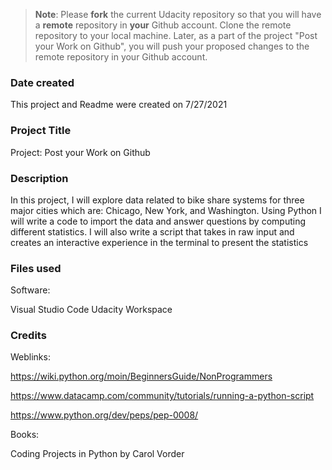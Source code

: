 >**Note**: Please **fork** the current Udacity repository so that you will have a **remote** repository in **your** Github account. Clone the remote repository to your local machine. Later, as a part of the project "Post your Work on Github", you will push your proposed changes to the remote repository in your Github account.

### Date created
This project and Readme were created on 7/27/2021

### Project Title
Project: Post your Work on Github

### Description
In this project, I will explore data related to bike share systems for three major cities which are: Chicago, New York, and Washington. Using Python I will write a code to import the data and answer questions by computing different statistics. I will also write a script that takes in raw input and creates an interactive experience in the terminal to present the statistics

### Files used

Software:

Visual Studio Code
Udacity Workspace


### Credits

Weblinks:

https://wiki.python.org/moin/BeginnersGuide/NonProgrammers

https://www.datacamp.com/community/tutorials/running-a-python-script

https://www.python.org/dev/peps/pep-0008/

Books:

Coding Projects in Python by Carol Vorder

